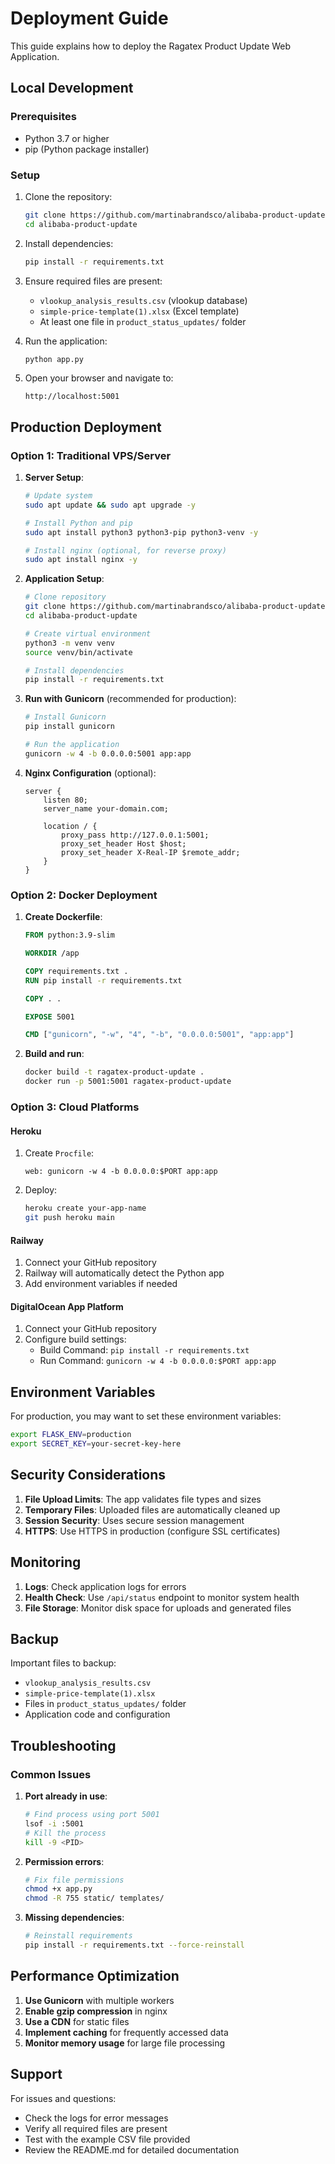# Deployment Guide

This guide explains how to deploy the Ragatex Product Update Web Application.

## Local Development

### Prerequisites
- Python 3.7 or higher
- pip (Python package installer)

### Setup
1. Clone the repository:
   ```bash
   git clone https://github.com/martinabrandsco/alibaba-product-update.git
   cd alibaba-product-update
   ```

2. Install dependencies:
   ```bash
   pip install -r requirements.txt
   ```

3. Ensure required files are present:
   - `vlookup_analysis_results.csv` (vlookup database)
   - `simple-price-template(1).xlsx` (Excel template)
   - At least one file in `product_status_updates/` folder

4. Run the application:
   ```bash
   python app.py
   ```

5. Open your browser and navigate to:
   ```
   http://localhost:5001
   ```

## Production Deployment

### Option 1: Traditional VPS/Server

1. **Server Setup**:
   ```bash
   # Update system
   sudo apt update && sudo apt upgrade -y
   
   # Install Python and pip
   sudo apt install python3 python3-pip python3-venv -y
   
   # Install nginx (optional, for reverse proxy)
   sudo apt install nginx -y
   ```

2. **Application Setup**:
   ```bash
   # Clone repository
   git clone https://github.com/martinabrandsco/alibaba-product-update.git
   cd alibaba-product-update
   
   # Create virtual environment
   python3 -m venv venv
   source venv/bin/activate
   
   # Install dependencies
   pip install -r requirements.txt
   ```

3. **Run with Gunicorn** (recommended for production):
   ```bash
   # Install Gunicorn
   pip install gunicorn
   
   # Run the application
   gunicorn -w 4 -b 0.0.0.0:5001 app:app
   ```

4. **Nginx Configuration** (optional):
   ```nginx
   server {
       listen 80;
       server_name your-domain.com;
       
       location / {
           proxy_pass http://127.0.0.1:5001;
           proxy_set_header Host $host;
           proxy_set_header X-Real-IP $remote_addr;
       }
   }
   ```

### Option 2: Docker Deployment

1. **Create Dockerfile**:
   ```dockerfile
   FROM python:3.9-slim
   
   WORKDIR /app
   
   COPY requirements.txt .
   RUN pip install -r requirements.txt
   
   COPY . .
   
   EXPOSE 5001
   
   CMD ["gunicorn", "-w", "4", "-b", "0.0.0.0:5001", "app:app"]
   ```

2. **Build and run**:
   ```bash
   docker build -t ragatex-product-update .
   docker run -p 5001:5001 ragatex-product-update
   ```

### Option 3: Cloud Platforms

#### Heroku
1. Create `Procfile`:
   ```
   web: gunicorn -w 4 -b 0.0.0.0:$PORT app:app
   ```

2. Deploy:
   ```bash
   heroku create your-app-name
   git push heroku main
   ```

#### Railway
1. Connect your GitHub repository
2. Railway will automatically detect the Python app
3. Add environment variables if needed

#### DigitalOcean App Platform
1. Connect your GitHub repository
2. Configure build settings:
   - Build Command: `pip install -r requirements.txt`
   - Run Command: `gunicorn -w 4 -b 0.0.0.0:$PORT app:app`

## Environment Variables

For production, you may want to set these environment variables:

```bash
export FLASK_ENV=production
export SECRET_KEY=your-secret-key-here
```

## Security Considerations

1. **File Upload Limits**: The app validates file types and sizes
2. **Temporary Files**: Uploaded files are automatically cleaned up
3. **Session Security**: Uses secure session management
4. **HTTPS**: Use HTTPS in production (configure SSL certificates)

## Monitoring

1. **Logs**: Check application logs for errors
2. **Health Check**: Use `/api/status` endpoint to monitor system health
3. **File Storage**: Monitor disk space for uploads and generated files

## Backup

Important files to backup:
- `vlookup_analysis_results.csv`
- `simple-price-template(1).xlsx`
- Files in `product_status_updates/` folder
- Application code and configuration

## Troubleshooting

### Common Issues

1. **Port already in use**:
   ```bash
   # Find process using port 5001
   lsof -i :5001
   # Kill the process
   kill -9 <PID>
   ```

2. **Permission errors**:
   ```bash
   # Fix file permissions
   chmod +x app.py
   chmod -R 755 static/ templates/
   ```

3. **Missing dependencies**:
   ```bash
   # Reinstall requirements
   pip install -r requirements.txt --force-reinstall
   ```

## Performance Optimization

1. **Use Gunicorn** with multiple workers
2. **Enable gzip compression** in nginx
3. **Use a CDN** for static files
4. **Implement caching** for frequently accessed data
5. **Monitor memory usage** for large file processing

## Support

For issues and questions:
- Check the logs for error messages
- Verify all required files are present
- Test with the example CSV file provided
- Review the README.md for detailed documentation
